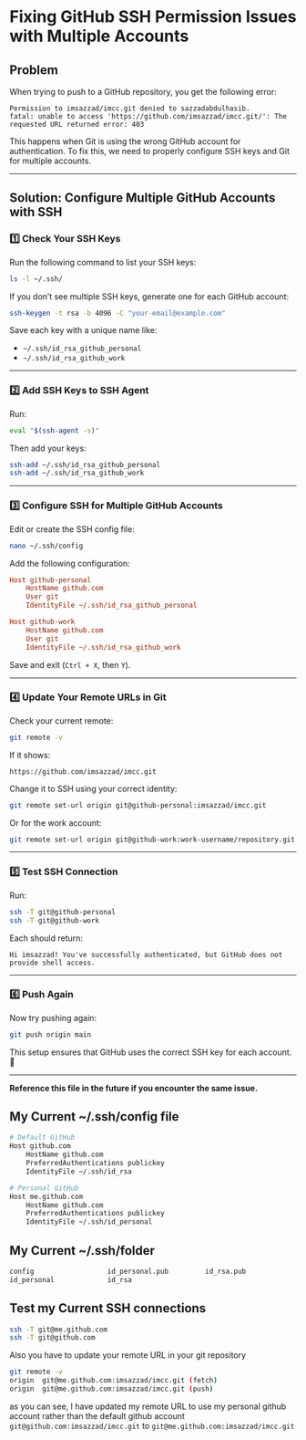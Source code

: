 # Fixing GitHub SSH Permission Issues with Multiple Accounts

## **Problem**
When trying to push to a GitHub repository, you get the following error:

```
Permission to imsazzad/imcc.git denied to sazzadabdulhasib.
fatal: unable to access 'https://github.com/imsazzad/imcc.git/': The requested URL returned error: 403
```

This happens when Git is using the wrong GitHub account for authentication. To fix this, we need to properly configure SSH keys and Git for multiple accounts.

---

## **Solution: Configure Multiple GitHub Accounts with SSH**

### **1️⃣ Check Your SSH Keys**
Run the following command to list your SSH keys:
```bash
ls -l ~/.ssh/
```
If you don’t see multiple SSH keys, generate one for each GitHub account:
```bash
ssh-keygen -t rsa -b 4096 -C "your-email@example.com"
```
Save each key with a unique name like:
- `~/.ssh/id_rsa_github_personal`
- `~/.ssh/id_rsa_github_work`

---

### **2️⃣ Add SSH Keys to SSH Agent**
Run:
```bash
eval "$(ssh-agent -s)"
```
Then add your keys:
```bash
ssh-add ~/.ssh/id_rsa_github_personal
ssh-add ~/.ssh/id_rsa_github_work
```

---

### **3️⃣ Configure SSH for Multiple GitHub Accounts**
Edit or create the SSH config file:
```bash
nano ~/.ssh/config
```
Add the following configuration:
```ini
Host github-personal
    HostName github.com
    User git
    IdentityFile ~/.ssh/id_rsa_github_personal

Host github-work
    HostName github.com
    User git
    IdentityFile ~/.ssh/id_rsa_github_work
```
Save and exit (`Ctrl + X`, then `Y`).

---

### **4️⃣ Update Your Remote URLs in Git**
Check your current remote:
```bash
git remote -v
```
If it shows:
```
https://github.com/imsazzad/imcc.git
```
Change it to SSH using your correct identity:
```bash
git remote set-url origin git@github-personal:imsazzad/imcc.git
```
Or for the work account:
```bash
git remote set-url origin git@github-work:work-username/repository.git
```

---

### **5️⃣ Test SSH Connection**
Run:
```bash
ssh -T git@github-personal
ssh -T git@github-work
```
Each should return:
```
Hi imsazzad! You've successfully authenticated, but GitHub does not provide shell access.
```

---

### **6️⃣ Push Again**
Now try pushing again:
```bash
git push origin main
```

This setup ensures that GitHub uses the correct SSH key for each account. 🚀

---

**Reference this file in the future if you encounter the same issue.**


## My Current ~/.ssh/config file
```bash
# Default GitHub
Host github.com
    HostName github.com
    PreferredAuthentications publickey
    IdentityFile ~/.ssh/id_rsa

# Personal GitHub
Host me.github.com
    HostName github.com
    PreferredAuthentications publickey
    IdentityFile ~/.ssh/id_personal
```

## My Current ~/.ssh/folder
```bash
config                  id_personal.pub         id_rsa.pub  
id_personal             id_rsa                              
```

## Test my Current SSH connections
```bash
ssh -T git@me.github.com
ssh -T git@github.com
```

Also you have to update your remote URL in your git repository
```bash
git remote -v
origin  git@me.github.com:imsazzad/imcc.git (fetch)
origin  git@me.github.com:imsazzad/imcc.git (push)

```

as you can see, I have updated my remote URL to use my personal github account rather than the default github account `git@github.com:imsazzad/imcc.git` to  `git@me.github.com:imsazzad/imcc.git`